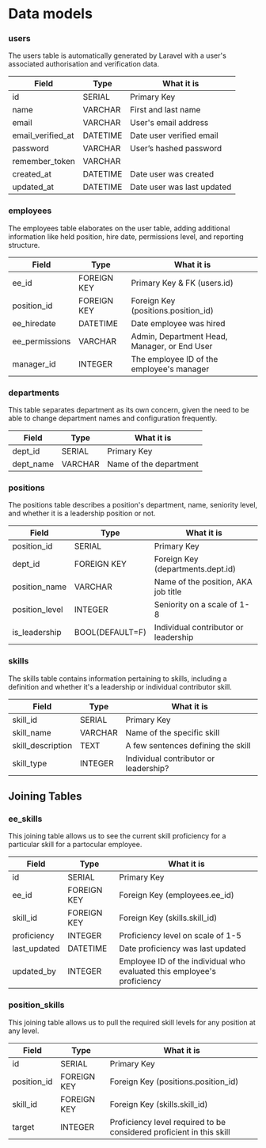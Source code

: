 # Data models

### users
The users table is automatically generated by Laravel with a user's associated
authorisation and verification data.

| Field            | Type              | What it is                           |
| ---------------- | ----------------- | ------------------------------------ |
| id               | SERIAL            | Primary Key                          |
| name             | VARCHAR           | First and last name                  |
| email            | VARCHAR           | User's email address                 |
| email_verified_at| DATETIME          | Date user verified email             |
| password         | VARCHAR           | User’s hashed password               |
| remember_token   | VARCHAR           |                                      |
| created_at       | DATETIME          | Date user was created                |
| updated_at       | DATETIME          | Date user was last updated           |

### employees
The employees table elaborates on the user table, adding additional information
like held position, hire date, permissions level, and reporting structure.

| Field            | Type              | What it is                           |
| ---------------- | ----------------- | ------------------------------------ |
| ee_id            | FOREIGN KEY       | Primary Key & FK (users.id)          |
| position_id      | FOREIGN KEY       | Foreign Key (positions.position_id)  |
| ee_hiredate      | DATETIME          | Date employee was hired              |
| ee_permissions   | VARCHAR           | Admin, Department Head, Manager, or End User |
| manager_id       | INTEGER           | The employee ID of the employee's manager |

### departments
This table separates department as its own concern, given the need to be able to
change department names and configuration frequently.

| Field            | Type              | What it is                           |
| ---------------- | ----------------- | ------------------------------------ |
| dept_id          | SERIAL            | Primary Key                          |
| dept_name        | VARCHAR           | Name of the department               |

### positions
The positions table describes a position's department, name, seniority level,
and whether it is a leadership position or not.

| Field            | Type              | What it is                           |
| ---------------- | ----------------- | ------------------------------------ |
| position_id      | SERIAL            | Primary Key                          |
| dept_id          | FOREIGN KEY       | Foreign Key (departments.dept.id)    |
| position_name    | VARCHAR           | Name of the position, AKA job title  |
| position_level   | INTEGER           | Seniority on a scale of 1-8          |
| is_leadership    | BOOL(DEFAULT=F)   | Individual contributor or leadership |


### skills
The skills table contains information pertaining to skills, including a
definition and whether it's a leadership or individual contributor skill.

| Field            | Type              | What it is                           |
| ---------------- | ----------------- | ------------------------------------ |
| skill_id         | SERIAL            | Primary Key                          |
| skill_name       | VARCHAR           | Name of the specific skill           |
| skill_description| TEXT              | A few sentences defining the skill   |
| skill_type       | INTEGER           | Individual contributor or leadership?|



## Joining Tables

### ee_skills
This joining table allows us to see the current skill proficiency for a
particular skill for a partocular employee.

| Field            | Type              | What it is                           |
| ---------------- | ----------------- | ------------------------------------ |
| id               | SERIAL            | Primary Key                          |
| ee_id            | FOREIGN KEY       | Foreign Key (employees.ee_id)        |
| skill_id         | FOREIGN KEY       | Foreign Key (skills.skill_id)        |
| proficiency      | INTEGER           | Proficiency level on scale of 1-5    |
| last_updated     | DATETIME          | Date proficiency was last updated    |
| updated_by       | INTEGER           | Employee ID of the individual who evaluated this employee's proficiency |

### position_skills
This joining table allows us to pull the required skill levels for any position
at any level.

| Field            | Type              | What it is                           |
| ---------------- | ----------------- | ------------------------------------ |
| id               | SERIAL            | Primary Key                          |
| position_id      | FOREIGN KEY       | Foreign Key (positions.position_id)  |
| skill_id         | FOREIGN KEY       | Foreign Key (skills.skill_id)        |
| target           | INTEGER           | Proficiency level required to be considered proficient in this skill |
